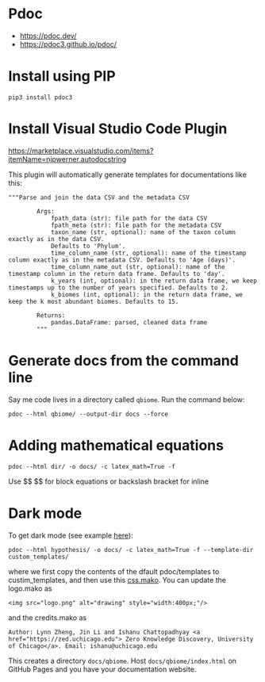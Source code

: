 # Pdoc

- https://pdoc.dev/
- https://pdoc3.github.io/pdoc/

# Install using PIP

```
pip3 install pdoc3
```

# Install Visual Studio Code Plugin

https://marketplace.visualstudio.com/items?itemName=njpwerner.autodocstring

This plugin will automatically generate templates for documentations like this:

```
"""Parse and join the data CSV and the metadata CSV

        Args:
            fpath_data (str): file path for the data CSV
            fpath_meta (str): file path for the metadata CSV
            taxon_name (str, optional): name of the taxon column exactly as in the data CSV.
            Defaults to 'Phylum'.
            time_column_name (str, optional): name of the timestamp column exactly as in the metadata CSV. Defaults to 'Age (days)'.
            time_column_name_out (str, optional): name of the timestamp column in the return data frame. Defaults to 'day'.
            k_years (int, optional): in the return data frame, we keep timestamps up to the number of years specified. Defaults to 2.
            k_biomes (int, optional): in the return data frame, we keep the k most abundant biomes. Defaults to 15.

        Returns:
            pandas.DataFrame: parsed, cleaned data frame
        """
```

# Generate docs from the command line

Say me code lives in a directory called `qbiome`. Run the command below:

```
pdoc --html qbiome/ --output-dir docs --force
```

# Adding mathematical equations

```
pdoc --html dir/ -o docs/ -c latex_math=True -f
```

Use \$\$ \$\$ for block equations or backslash bracket  for inline

# Dark mode

To get dark mode (see example [here](/uploads/hypothesis.html)):

```
pdoc --html hypothesis/ -o docs/ -c latex_math=True -f --template-dir custom_templates/
```

where we first copy the contents of the dfault pdoc/templates to custim_templates, and then use this  [css.mako](http://34.66.189.202:4567/uploads/css.mako/3e814aa20e8b7ce8d029eeb632da5f1d549df3a9). You can update the logo.mako as 
```
<img src="logo.png" alt="drawing" style="width:400px;"/>
```
and the credits.mako as 
```
Author: Lynn Zheng, Jin Li and Ishanu Chattopadhyay <a href="https://zed.uchicago.edu"> Zero Knowledge Discovery, University of Chicago</a>. Email: ishanu@uchicago.edu
```

This creates a directory `docs/qbiome`. Host `docs/qbiome/index.html` on GitHub Pages and you have your documentation website.